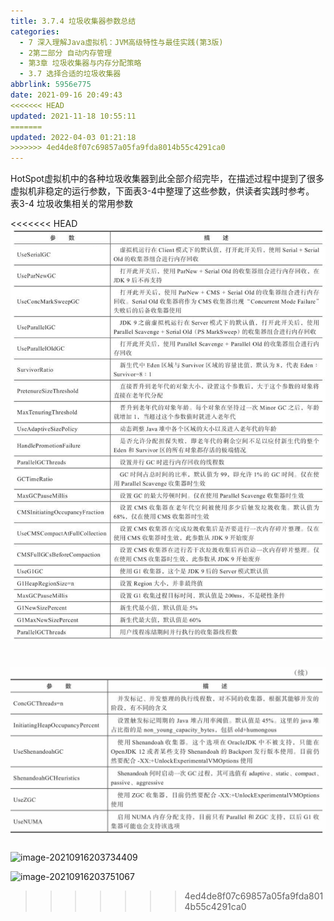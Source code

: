 ```yaml
---
title: 3.7.4 垃圾收集器参数总结
categories: 
  - 7 深入理解Java虛拟机：JVM高级特性与最佳实践(第3版)
  - 2第二部分 自动内存管理
  - 第3章 垃圾收集器与内存分配策略
  - 3.7 选择合适的垃圾收集器
abbrlink: 5956e775
date: 2021-09-16 20:49:43
<<<<<<< HEAD
updated: 2021-11-18 10:55:11
=======
updated: 2022-04-03 01:21:18
>>>>>>> 4ed4de8f07c69857a05fa9fda8014b55c4291ca0
---
```

HotSpot虚拟机中的各种垃圾收集器到此全部介绍完毕，在描述过程中提到了很多虚拟机非稳定的运行参数，下面表3-4中整理了这些参数，供读者实践时参考。
表3-4 垃圾收集相关的常用参数

<<<<<<< HEAD
![image-20210916203734409](https://raw.githubusercontent.com/lanlan2017/images/master/Blog/Sum/20210916203734.png)

![image-20210916203751067](https://raw.githubusercontent.com/lanlan2017/images/master/Blog/Sum/20210916203751.png)
=======
![image-20210916203734409](https://gitee.com/XiaoLan223/images/raw/master/Blog/Sum/20210916203734.png)

![image-20210916203751067](https://gitee.com/XiaoLan223/images/raw/master/Blog/Sum/20210916203751.png)
>>>>>>> 4ed4de8f07c69857a05fa9fda8014b55c4291ca0

